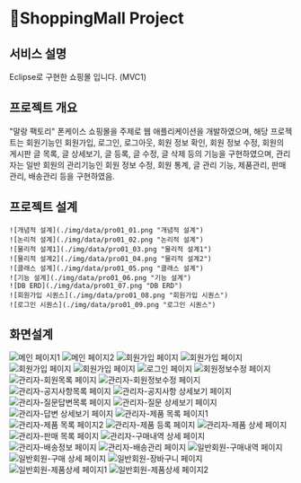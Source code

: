 # 🛒ShoppingMall Project

## 서비스 설명
Eclipse로 구현한 쇼핑몰 입니다. (MVC1)

## 프로젝트 개요
"말랑 팩토리" 폰케이스 쇼핑몰을 주제로 웹 애플리케이션을 개발하였으며, 해당 프로젝트는 회원기능인 회원가입, 로그인, 로그아웃, 회원 정보 확인, 회원 정보 수정, 회원의 게시판 글 목록, 글 상세보기, 글 등록, 글 수정, 글 삭제 등의 기능을 구현하였으며, 관리자는 일반 회원의 관리기능인 회원 정보 수정, 회원 통계, 글 관리 기능, 제품관리, 판매관리, 배송관리  등을 구현하였음.

## 프로젝트 설계
```
![개념적 설계](./img/data/pro01_01.png "개념적 설계")
![논리적 설계](./img/data/pro01_02.png "논리적 설계")
![물리적 설계1](./img/data/pro01_03.png "물리적 설계1")  
![물리적 설계2](./img/data/pro01_04.png "물리적 설계2")
![클래스 설계](./img/data/pro01_05.png "클래스 설계")
![기능 설계](./img/data/pro01_06.png "기능 설계")
![DB ERD](./img/data/pro01_07.png "DB ERD")
![회원가입 시퀀스](./img/data/pro01_08.png "회원가입 시퀀스")
![로그인 시퀀스](./img/data/pro01_09.png "로그인 시퀀스")
```

## 화면설계 
![메인 페이지1](./WebContent/img/1.png "메인 페이지")
![메인 페이지2](./WebContent/img/2.png "메인 페이지")
![회원가입 페이지](./WebContent/img/3-1.png "회원가입 페이지")
![회원가입 페이지](./WebContent/img/3-2.png "회원가입 페이지")
![회원가입 페이지](./WebContent/img/3-3.png "회원가입 페이지")
![회원가입 페이지](./WebContent/img/3-3.png "회원가입 페이지")
![로그인 페이지](./WebContent/img/4.png "로그인 페이지")
![회원정보수정 페이지](./WebContent/img/5.png "회원정보수정 페이지")
![관리자-회원목록 페이지](./WebContent/img/6.png "관리자-회원목록 페이지")
![관리자-회원정보수정 페이지](./WebContent/img/6-1.png "관리자-회원정보목록 페이지")
![관리자-공지사항목록 페이지](./WebContent/img/7.png "관리자-공지사항목록 페이지")
![관리자-공지사항 상세보기 페이지](./WebContent/img/7-1.png "관리자-공지사항 상세보기 페이지")
![관리자-질문답변목록 페이지](./WebContent/img/8.png "관리자-질문답변목록 페이지")
![관리자-질문 상세보기 페이지](./WebContent/img/8-1.png "관리자-질문 상세보기 페이지")
![관리자-답변 상세보기 페이지](./WebContent/img/8-2.png "관리자-답변 상세보기 페이지")
![관리자-제품 목록 페이지1](./WebContent/img/9.png "관리자-제품목록 페이지1")
![관리자-제품 목록 페이지2](./WebContent/img/9-1.png "관리자-제품목록 페이지2")
![관리자-제품 등록 페이지](./WebContent/img/9-2.png "관리자-제품등록 페이지")
![관리자-제품 상세 페이지](./WebContent/img/9-3.png "관리자-제품상세 페이지")
![관리자-판매 목록 페이지](./WebContent/img/10.png "관리자-판매 목록 페이지")
![관리자-구매내역 상세 페이지](./WebContent/img/11.png "관리자-구매내역 상세 페이지")
![관리자-배송정보 페이지](./WebContent/img/12.png "관리자-배송 정보 페이지")
![관리자-배송관리 페이지](./WebContent/img/13.png "관리자-배송 관리 페이지")
![일반회원-구매내역 페이지](./WebContent/img/14.png "일반회원-구매내역 페이지")
![일반회원-구매 상세 페이지](./WebContent/img/15.png "일반회원-구매 상세 페이지")
![일반회원-장바구니 페이지](./WebContent/img/16.png "일반회원-장바구니 페이지")
![일반회원-제품상세 페이지1](./WebContent/img/17.png "일반회원-제품 상세 페이지")
![일반회원-제품상세 페이지2](./WebContent/img/17.png "일반회원-제품 상세 페이지(품절)")



